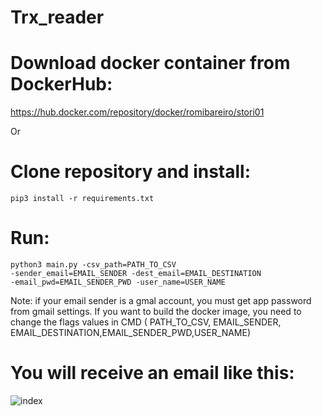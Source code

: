# Trx_reader

# Download docker container from DockerHub:
https://hub.docker.com/repository/docker/romibareiro/stori01

Or

# Clone repository and install:
<code>pip3 install -r requirements.txt</code>

# Run:

<code>python3  main.py -csv_path=PATH_TO_CSV -sender_email=EMAIL_SENDER -dest_email=EMAIL_DESTINATION -email_pwd=EMAIL_SENDER_PWD -user_name=USER_NAME
</code>

Note: if your email sender is a gmal account, you must get app password from gmail settings.
If you want to build the docker image, you need to change the flags values in CMD ( PATH_TO_CSV, EMAIL_SENDER, EMAIL_DESTINATION,EMAIL_SENDER_PWD,USER_NAME)

# You will receive an email like this: 


![index](https://user-images.githubusercontent.com/100946603/189212924-1cd51e00-cfa7-4c53-8ebd-18bd6328c7e8.jpeg)
